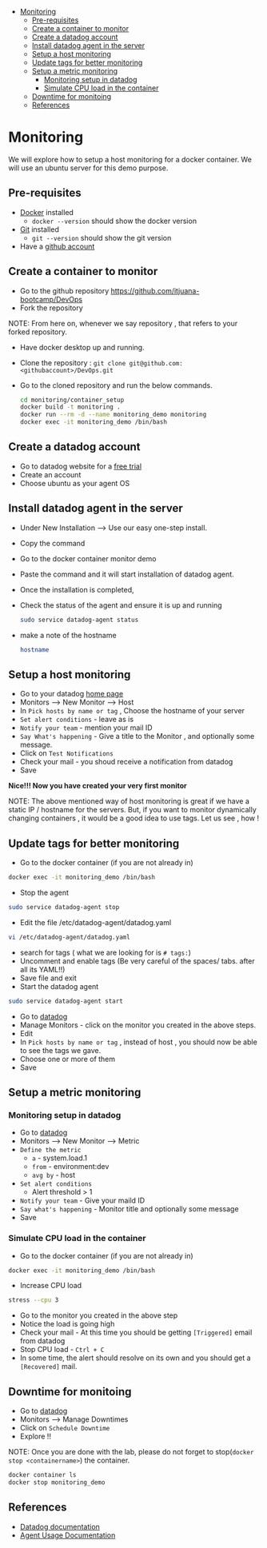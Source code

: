 - [Monitoring](#monitoring)
  - [Pre-requisites](#pre-requisites)
  - [Create a container to monitor](#create-a-container-to-monitor)
  - [Create a datadog account](#create-a-datadog-account)
  - [Install datadog agent in the server](#install-datadog-agent-in-the-server)
  - [Setup a host monitoring](#setup-a-host-monitoring)
  - [Update tags for better monitoring](#update-tags-for-better-monitoring)
  - [Setup a metric monitoring](#setup-a-metric-monitoring)
    - [Monitoring setup in datadog](#monitoring-setup-in-datadog)
    - [Simulate CPU load in the container](#simulate-cpu-load-in-the-container)
  - [Downtime for monitoing](#downtime-for-monitoing)
  - [References](#references)

# Monitoring

We will explore how to setup a host monitoring for a docker container. We will use an ubuntu server for this demo purpose.

## Pre-requisites

* [Docker](https://docs.docker.com/desktop/) installed
  * `docker --version` should show the docker version
* [Git](https://github.com/git-guides/install-git) installed
  * `git --version` should show the git version
* Have a [github account](https://github.com/join)


## Create a container to monitor

- Go to the github repository https://github.com/itjuana-bootcamp/DevOps
- Fork the repository

NOTE: From here on, whenever we say repository , that refers to your forked repository.

- Have docker desktop up and running.
- Clone the repository : `git clone git@github.com:<githubaccount>/DevOps.git`
- Go to the cloned repository and run the below commands.

  ```bash 
  cd monitoring/container_setup
  docker build -t monitoring .
  docker run --rm -d --name monitoring_demo monitoring
  docker exec -it monitoring_demo /bin/bash
  ```

## Create a datadog account 

- Go to datadog website for a [free trial](https://www.datadoghq.com/free-datadog-trial/)
- Create an account 
- Choose ubuntu as your agent OS 

## Install datadog agent in the server

- Under New Installation  --> Use our easy one-step install.
- Copy the command
- Go to the docker container monitor demo
- Paste the command and it will start installation of datadog agent.
- Once the installation is completed, 
- Check the status of the agent and ensure it is up and running

    ```bash
    sudo service datadog-agent status
    ```
- make a note of the hostname 
    ```bash
    hostname
    ```

## Setup a host monitoring

- Go to your datadog [home page](https://app.datadoghq.com/help/quick_start)
- Monitors --> New Monitor --> Host 
- In `Pick hosts by name or tag` , Choose the hostname of your server
- `Set alert conditions` - leave as is
- `Notify your team` - mention your mail ID
- `Say What's happening` - Give a title to the Monitor , and optionally some message.
- Click on `Test Notifications`
- Check your mail - you shoud receive a notification from datadog
- Save

**Nice!!! Now you have created your very first monitor** 

NOTE: The above mentioned way of host monitoring is great if we have a static IP / hostname for the servers. But, if you want to monitor dynamically changing containers , it would be a good idea to use tags. Let us see , how !

## Update tags for better monitoring
- Go to the docker container (if you are not already in)
```bash
docker exec -it monitoring_demo /bin/bash
```

- Stop the agent


```bash
sudo service datadog-agent stop
```

- Edit the file /etc/datadog-agent/datadog.yaml

```bash
vi /etc/datadog-agent/datadog.yaml
```

- search for tags ( what we are looking for is `# tags:`)
- Uncomment and enable tags (Be very careful of the spaces/ tabs. after all its YAML!!)
- Save file and exit
- Start the datadog agent

```bash
sudo service datadog-agent start
```
- Go to [datadog](https://app.datadoghq.com/help/quick_start)
- Manage Monitors - click on the monitor you created in the above steps.
- Edit
- In `Pick hosts by name or tag` , instead of host , you should now be able to see the tags we gave.
- Choose one or more of them
- Save

## Setup a metric monitoring

### Monitoring setup in datadog
- Go to [datadog](https://app.datadoghq.com/help/quick_start)
- Monitors --> New Monitor --> Metric
- `Define the metric` 
  - `a` - system.load.1
  - `from` - environment:dev
  - `avg by` - host
- `Set alert conditions` 
  - Alert threshold > 1 
- `Notify your team` - Give your maild ID 
- `Say what's happening` - Monitor title and optionally some message
- Save

### Simulate CPU load in the container
- Go to the docker container (if you are not already in)
```bash
docker exec -it monitoring_demo /bin/bash
```
- Increase CPU load
```bash
stress --cpu 3
```
- Go to the monitor you created in the above step
- Notice the load is going high 
- Check your mail - At this time you should be getting `[Triggered]` email from datadog
- Stop CPU load - `Ctrl + C`
- In some time, the alert should resolve on its own and you should get a `[Recovered]` mail.

## Downtime for monitoing
- Go to [datadog](https://app.datadoghq.com/help/quick_start)
- Monitors --> Manage Downtimes
- Click on `Schedule Downtime`
- Explore !!

NOTE: Once you are done with the lab, please do not forget to stop(`docker stop <containername>`) the container.

```bash
docker container ls
docker stop monitoring_demo
```

## References
- [Datadog documentation](https://docs.datadoghq.com/getting_started/)
- [Agent Usage Documentation](https://docs.datadoghq.com/agent/basic_agent_usage/ubuntu/?tab=agentv6v7)